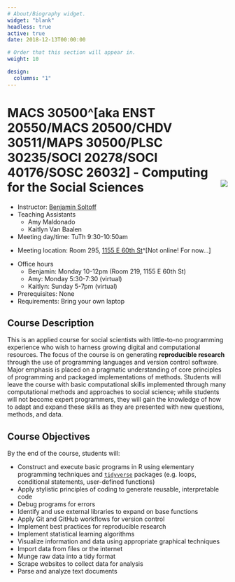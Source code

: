 ```yaml
---
# About/Biography widget.
widget: "blank"
headless: true
active: true
date: 2018-12-13T00:00:00

# Order that this section will appear in.
weight: 10

design:
  columns: "1"
---
```


# MACS 30500^[aka ENST 20550/MACS 20500/CHDV 30511/MAPS 30500/PLSC 30235/SOCI 20278/SOCI 40176/SOSC 26032] - Computing for the Social Sciences <img src="img/cfss.svg" align="right" />

<div class="row">
  <div class="col-sm-11 col-xs-12">

  <div></div>
  
  * Instructor: [Benjamin Soltoff](http://www.bensoltoff.com)
  * Teaching Assistants
      - Amy Maldonado
      - Kaitlyn Van Baalen
  * Meeting day/time: TuTh 9:30-10:50am
  - Meeting location: Room 295, [1155 E 60th St](https://goo.gl/maps/iAotTKUvpn27YJrP8)^[Not online! For now...]
  * Office hours
      - Benjamin: Monday 10-12pm (Room 219, 1155 E 60th St)
      - Amy: Monday 5:30-7:30 (virtual)
      - Kaitlyn: Sunday 5-7pm (virtual)
  * Prerequisites: None
  * Requirements: Bring your own laptop

  </div>
  
  <div class="col-sm-1 col-xs-12">
  
  </div>

</div>

## Course Description

This is an applied course for social scientists with little-to-no programming experience who wish to harness growing digital and computational resources. The focus of the course is on generating **reproducible research** through the use of programming languages and version control software. Major emphasis is placed on a pragmatic understanding of core principles of programming and packaged implementations of methods. Students will leave the course with basic computational skills implemented through many computational methods and approaches to social science; while students will not become expert programmers, they will gain the knowledge of how to adapt and expand these skills as they are presented with new questions, methods, and data.

## Course Objectives

By the end of the course, students will:

* Construct and execute basic programs in R using elementary programming techniques and [`tidyverse`](http://tidyverse.org/) packages (e.g. loops, conditional statements, user-defined functions)
* Apply stylistic principles of coding to generate reusable, interpretable code
* Debug programs for errors
* Identify and use external libraries to expand on base functions
* Apply Git and GitHub workflows for version control
* Implement best practices for reproducible research
* Implement statistical learning algorithms
* Visualize information and data using appropriate graphical techniques
* Import data from files or the internet
* Munge raw data into a tidy format
* Scrape websites to collect data for analysis
* Parse and analyze text documents
